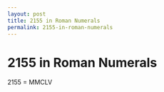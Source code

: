 ```yaml
---
layout: post
title: 2155 in Roman Numerals
permalink: 2155-in-roman-numerals
---
```


# 2155 in Roman Numerals

2155 = MMCLV
